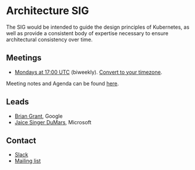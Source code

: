 <!---
This is an autogenerated file!

Please do not edit this file directly, but instead make changes to the
sigs.yaml file in the project root.

To understand how this file is generated, see generator/README.md.
-->
# Architecture SIG

The SIG would be intended to guide the design principles of Kubernetes, as well as provide a consistent  body of expertise necessary to ensure architectural consistency over time.

## Meetings
* [Mondays at 17:00 UTC](https://deis.zoom.us/j/2018742972) (biweekly). [Convert to your timezone](http://www.thetimezoneconverter.com/?t=17:00&tz=UTC).

Meeting notes and Agenda can be found [here](https://docs.google.com/document/d/1BlmHq5uPyBUDlppYqAAzslVbAO8hilgjqZUTaNXUhKM/edit).

## Leads
* [Brian Grant](https://github.com/bgrant0607), Google
* [Jaice Singer DuMars](https://github.com/jdumars), Microsoft

## Contact
* [Slack](https://kubernetes.slack.com/messages/sig-architecture)
* [Mailing list](https://groups.google.com/forum/#!forum/kubernetes-sig-architecture)

<!-- BEGIN CUSTOM CONTENT -->

<!-- END CUSTOM CONTENT -->
